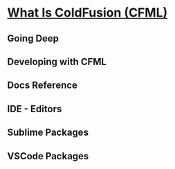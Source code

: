 # [What Is ColdFusion (CFML)](https://modern-cfml.ortusbooks.com/intro/history)

## Going Deep

## Developing with CFML

## Docs Reference

## IDE - Editors

## Sublime Packages

## VSCode Packages

